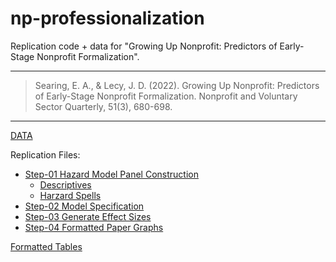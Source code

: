 # np-professionalization

Replication code + data for "Growing Up Nonprofit: Predictors of Early-Stage Nonprofit Formalization".

-----

> Searing, E. A., & Lecy, J. D. (2022). Growing Up Nonprofit: Predictors of Early-Stage Nonprofit Formalization. Nonprofit and Voluntary Sector Quarterly, 51(3), 680-698.

-----


[DATA](https://github.com/lecy/np-professionalization/tree/main/Data) 

Replication Files:  

* [Step-01 Hazard Model Panel Construction](step-01-create-discrete-hazard-dataset.html)
  - [Descriptives](step-01.01-descriptive-statistics.html)
  - [Harzard Spells](step-01.02-spells.html)
* [Step-02 Model Specification](step-02-specify-models.html)
* [Step-03 Generate Effect Sizes](step-03-calculate-effects.html)
* [Step-04 Formatted Paper Graphs](step-04-create-graphs-for-paper.html)

[Formatted Tables](https://github.com/lecy/np-professionalization/tree/main/Results)

